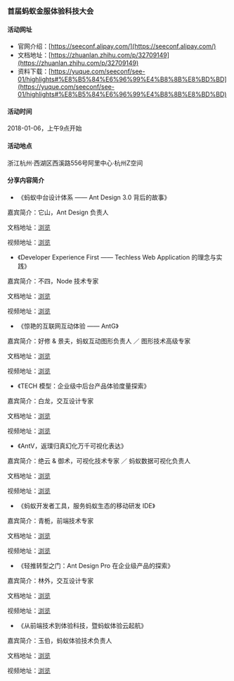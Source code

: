### 首届蚂蚁金服体验科技大会

#### 活动网址

- 官网介绍：[https://seeconf.alipay.com/](https://seeconf.alipay.com/)
- 文档地址：[https://zhuanlan.zhihu.com/p/32709149](https://zhuanlan.zhihu.com/p/32709149)
- 资料下载：[https://yuque.com/seeconf/see-01/highlights#%E8%B5%84%E6%96%99%E4%B8%8B%E8%BD%BD](https://yuque.com/seeconf/see-01/highlights#%E8%B5%84%E6%96%99%E4%B8%8B%E8%BD%BD)

#### 活动时间

2018-01-06，上午9点开始

#### 活动地点

浙江杭州·西湖区西溪路556号阿里中心·杭州Z空间

#### 分享内容简介

- 《蚂蚁中台设计体系 —— Ant Design 3.0 背后的故事》

嘉宾简介：它山，Ant Design 负责人

文档地址：[浏览](https://zhuanlan.zhihu.com/p/32746810)

视频地址：[浏览](http://v.youku.com/v_show/id_XMzMwMTI4NjIyNA==.html)

- 《Developer Experience First —— Techless Web Application 的理念与实践》

嘉宾简介：不四，Node 技术专家

文档地址：[浏览](https://zhuanlan.zhihu.com/p/32219319)

视频地址：[浏览](http://v.youku.com/v_show/id_XMzMwMzc2NDg0OA==.html)

- 《惊艳的互联网互动体验 —— AntG》

嘉宾简介：好修 & 景夫，蚂蚁互动图形负责人 ／ 图形技术高级专家

文档地址：[浏览](https://zhuanlan.zhihu.com/p/32847352)

视频地址：[浏览](http://v.youku.com/v_show/id_XMzMwNDM3NjQwOA==.html)

- 《TECH 模型：企业级中后台产品体验度量探索》

嘉宾简介：白龙，交互设计专家

文档地址：[浏览](https://zhuanlan.zhihu.com/p/32807855)

视频地址：[浏览](http://v.youku.com/v_show/id_XMzMwNDA3NzkyNA==.html)

- 《AntV，返璞归真幻化万千可视化表达》

嘉宾简介：绝云 & 御术，可视化技术专家 ／ 蚂蚁数据可视化负责人

文档地址：[浏览](https://zhuanlan.zhihu.com/p/32178892)

视频地址：[浏览](http://v.youku.com/v_show/id_XMzMwNDMwMjcxNg==.html)

- 《蚂蚁开发者工具，服务蚂蚁生态的移动研发 IDE》

嘉宾简介：青栀，前端技术专家

文档地址：[浏览](https://zhuanlan.zhihu.com/p/32329583)

视频地址：[浏览](http://v.youku.com/v_show/id_XMzMwNTc0NjQ0MA==.html)

- 《轻推转型之门：Ant Design Pro 在企业级产品的探索》

嘉宾简介：林外，交互设计专家

文档地址：[浏览](https://zhuanlan.zhihu.com/p/32771546)

视频地址：[浏览](http://v.youku.com/v_show/id_XMzMwNTc0MDM4OA==.html)

- 《从前端技术到体验科技，暨蚂蚁体验云起航》

嘉宾简介：玉伯，蚂蚁体验技术负责人

文档地址：[浏览](https://zhuanlan.zhihu.com/p/32782686)

视频地址：[浏览](http://v.youku.com/v_show/id_XMzMwMzg2MDIwOA==.html)


